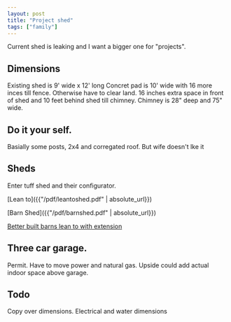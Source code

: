 ```yaml
--- 
layout: post
title: "Project shed"
tags: ["family"]
---
```


Current shed is leaking and I want a bigger one for "projects".   

## Dimensions
Existing shed is 9' wide x 12' long
Concret pad is 10' wide with 16 more inces till fence. Otherwise have to clear land. 
16 inches extra space in front of shed and 10 feet behind shed till chimney.
Chimney is 28" deep and 75" wide. 

## Do it your self.
Basially some posts, 2x4 and corregated roof.
But wife doesn't lke it

## Sheds
Enter tuff shed and their configurator.

[Lean to]({{"/pdf/leantoshed.pdf" | absolute_url}})

[Barn Shed]({{"/pdf/barnshed.pdf" | absolute_url}})


[Better built barns lean to with extension](https://shedview.betterbuiltbarns.com/?lng=en-US#ef8433c20d9a31d843d767f80d1bbb1d)

## Three car garage.
Permit.
Have to move power and natural gas.
Upside could add actual indoor space above garage.

## Todo
Copy over dimensions.
Electrical and water dimensions
